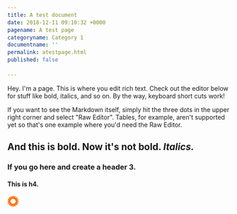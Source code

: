 ```yaml
---
title: A test document
date: 2018-12-11 09:10:32 +0000
pagename: A test page
categoryname: Category 1
documentname: ''
permalink: atestpage.html
published: false

---
```

Hey. I'm a page. This is where you edit rich text. Check out the editor below for stuff like bold, italics, and so on. By the way, keyboard short cuts work!

If you want to see the Markdown itself, simply hit the three dots in the upper right corner and select "Raw Editor". Tables, for example, aren't supported yet so that's one example where you'd need the Raw Editor.

## **And this is bold.** Now it's not bold. _Italics._

### If you go here and create a header 3.

#### This is h4.

[![](/img/Logo-LP.png)]()
